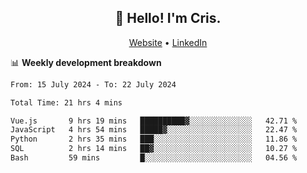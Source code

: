 
<h2 align="center">👋 Hello! I'm Cris.</h2>
<p align="center">
  <a href="https://www.criscunas.dev">Website</a> •
  <a href="https://www.linkedin.com/in/cristophercunas/">LinkedIn</a> 
</p>


📊 **Weekly development breakdown**
<!--START_SECTION:waka-->

```txt
From: 15 July 2024 - To: 22 July 2024

Total Time: 21 hrs 4 mins

Vue.js       9 hrs 19 mins   ██████████▓░░░░░░░░░░░░░░   42.71 %
JavaScript   4 hrs 54 mins   █████▓░░░░░░░░░░░░░░░░░░░   22.47 %
Python       2 hrs 35 mins   ███░░░░░░░░░░░░░░░░░░░░░░   11.86 %
SQL          2 hrs 14 mins   ██▓░░░░░░░░░░░░░░░░░░░░░░   10.27 %
Bash         59 mins         █░░░░░░░░░░░░░░░░░░░░░░░░   04.56 %
```

<!--END_SECTION:waka-->
